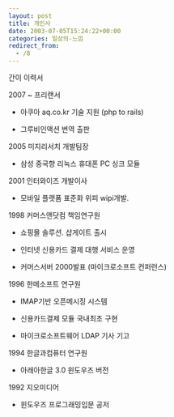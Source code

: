 ```yaml
---
layout: post
title: 개인사
date: 2003-07-05T15:24:22+00:00
categories: 일상의-느낌
redirect_from:
  - /8
---
```




간이 이력서

2007 ~ 프리랜서

* 아쿠아 aq.co.kr 기술 지원 (php to rails)

* 그루비인액션 번역 출판

2005 미지리서치 개발팀장

* 삼성 중국향 리눅스 휴대폰 PC 싱크 모듈

2001 인터와이즈 개발이사

* 모바일 플랫폼 표준화 위피 wipi개발.

1998 커머스앤닷컴 책임연구원 

* 쇼핑몰 솔루션. 샵게이트 출시

* 인터넷 신용카드 결제 대행 서비스 운영

* 커머스서버 2000발표 (마이크로소프트 컨퍼런스)

1996 한메소프트 연구원

* IMAP기반 오픈메시징 시스템

* 신용카드결제 모듈 국내최초 구현

* 마이크로소프트웨어 LDAP 기사 기고

1994 한글과컴퓨터 연구원

* 아래아한글 3.0 윈도우즈 버전

1992 지오미디어

* 윈도우즈 프로그래밍입문 공저
<div id=comments>
</div>

